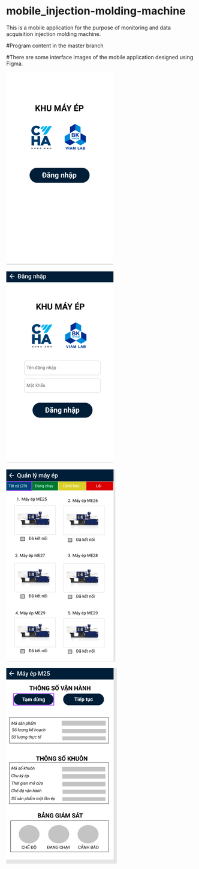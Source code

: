 # mobile_injection-molding-machine
This is a mobile application for the purpose of monitoring  and  data acquisition injection molding machine.

#Program content in the master branch

#There are some interface images of the mobile application designed using Figma.

![login](https://github.com/mylienle/mobile_injection-molding-machine/blob/master/lib/assets/login.png?raw=true)

![The Login interface](https://github.com/mylienle/mobile_injection-molding-machine/blob/master/lib/assets/login2.png?raw=true)

![The Monitoring](https://github.com/mylienle/mobile_injection-molding-machine/blob/master/lib/assets/monitor.png?raw=true)

![The machine parameters interface](https://github.com/mylienle/mobile_injection-molding-machine/blob/master/lib/assets/para.png?raw=true)
